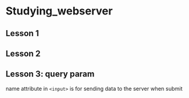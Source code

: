 # Studying_webserver

## Lesson 1

## Lesson 2

## Lesson 3: query param

name attribute in `<input>` is for sending data to the server when submit
